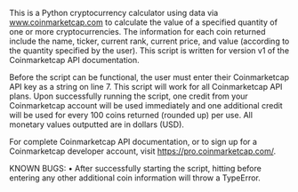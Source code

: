 This is a Python cryptocurrency calculator using data via www.coinmarketcap.com to calculate the value of a specified quantity of one or
more cryptocurrencies. The information for each coin returned include the name, ticker, current rank, current price, and value (according 
to the quantity specified by the user). This script is written for version v1 of the Coinmarketcap API documentation.

Before the script can be functional, the user must enter their Coinmarketcap API key as a string on line 7. This script will work for all
Coinmarketcap API plans. Upon successfully running the script, one credit from your Coinmarketcap account will be used immediately and one 
additional credit will be used for every 100 coins returned (rounded up) per use. All monetary values outputted are in dollars (USD).

For complete Coinmarketcap API documentation, or to sign up for a Coinmarketcap developer account, visit https://pro.coinmarketcap.com/.

KNOWN BUGS:
• After successfully starting the script, hitting <Enter> before entering any other additional coin information will throw a TypeError.  
